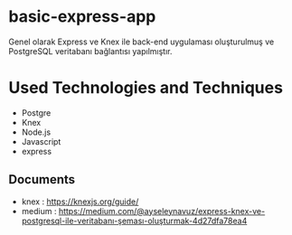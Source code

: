 # basic-express-app

Genel olarak Express ve Knex ile back-end uygulaması oluşturulmuş ve PostgreSQL veritabanı bağlantısı yapılmıştır.

# Used Technologies and Techniques
- Postgre
- Knex
- Node.js
- Javascript
- express

## Documents
- knex : https://knexjs.org/guide/
- medium : https://medium.com/@ayseleynavuz/express-knex-ve-postgresql-ile-veritabanı-şeması-oluşturmak-4d27dfa78ea4


